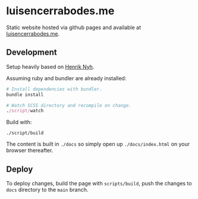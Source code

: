 # luisencerrabodes.me

Static website hosted via github pages and available at [luisencerrabodes.me](https://luisencerrabodes.me).


## Development

Setup heavily based on [Henrik Nyh](https://henrik.nyh.se/).

Assuming ruby and bundler are already installed:

```ruby
# Install dependencies with bundler.
bundle install

# Watch SCSS directory and recompile on change.
./script/watch
```

Build with:
```
./script/build
```

The content is built in `./docs` so simply open up `./docs/index.html` on your browser thereafter.

## Deploy

To deploy changes, build the page with `scripts/build`, push the changes to `docs` directory to the `main` branch.
